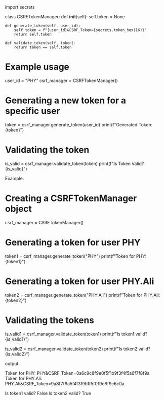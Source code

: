 import secrets

class CSRFTokenManager:
    def __init__(self):
        self.token = None

    def generate_token(self, user_id):
        self.token = f"{user_id}&CSRF_Token={secrets.token_hex(16)}"
        return self.token

    def validate_token(self, token):
        return token == self.token


# Example usage
user_id = "PHY"
csrf_manager = CSRFTokenManager()

# Generating a new token for a specific user
token = csrf_manager.generate_token(user_id)
print(f"Generated Token: {token}")

# Validating the token
is_valid = csrf_manager.validate_token(token)
print(f"Is Token Valid? {is_valid}")



Example:

# Creating a CSRFTokenManager object
csrf_manager = CSRFTokenManager()

# Generating a token for user PHY
token1 = csrf_manager.generate_token("PHY")
print(f"Token for PHY: {token1}")

# Generating a token for user PHY.Ali
token2 = csrf_manager.generate_token("PHY.Ali")
print(f"Token for PHY.Ali: {token2}")

# Validating the tokens
is_valid1 = csrf_manager.validate_token(token1)
print(f"Is token1 valid? {is_valid1}")

is_valid2 = csrf_manager.validate_token(token2)
print(f"Is token2 valid? {is_valid2}")


output:

Token for PHY: PHY&CSRF_Token=0a6c9c8f9e0f5f1b9f3f4f5a6f7f8f9a
Token for PHY.Ali: PHY.Ali&CSRF_Token=9a8f7f6a5f4f3f9b1f5f0f9e8f9c6c0a

Is token1 valid? False
Is token2 valid? True
